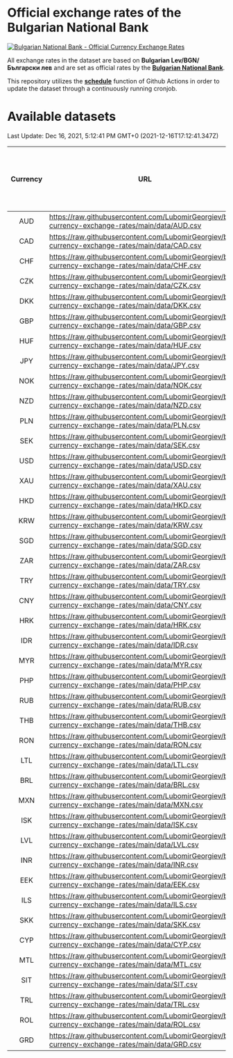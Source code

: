 # Official exchange rates of the Bulgarian National Bank

[![Bulgarian National Bank - Official Currency Exchange Rates](https://github.com/LubomirGeorgiev/bnb-currency-exchange-rates/actions/workflows/update-rates.yml/badge.svg?branch=main)](https://github.com/LubomirGeorgiev/bnb-currency-exchange-rates/actions/workflows/update-rates.yml)

All exchange rates in the dataset are based on **Bulgarian Lev/BGN/Български лев** and are set as official rates by the [**Bulgarian National Bank**](https://www.bnb.bg/Statistics/StExternalSector/StExchangeRates/StERForeignCurrencies/index.htm?toLang=_EN).

This repository utilizes the [**schedule**](https://docs.github.com/en/actions/reference/events-that-trigger-workflows) function of Github Actions in order to update the dataset through a continuously running cronjob.

# Available datasets

<!-- START LINKS (DO NOT EVER FU*ING DELETE THIS COMMENT FOR THE LOVE OF YOUR LIFE!!! IF YOU ARE CURIOS HOW IT WORKS, YOU CAN HAVE A LOOK AT ./src/updateReadme.ts) -->

Last Update: Dec 16, 2021, 5:12:41 PM GMT+0 (2021-12-16T17:12:41.347Z)

| Currency | URL                                                                                             | Number of records | Number of missing days that were filled in |
| :------: | ----------------------------------------------------------------------------------------------- | :---------------: | :----------------------------------------: |
|   AUD    | https://raw.githubusercontent.com/LubomirGeorgiev/bnb-currency-exchange-rates/main/data/AUD.csv |       7986        |                    2463                    |
|   CAD    | https://raw.githubusercontent.com/LubomirGeorgiev/bnb-currency-exchange-rates/main/data/CAD.csv |       7986        |                    2463                    |
|   CHF    | https://raw.githubusercontent.com/LubomirGeorgiev/bnb-currency-exchange-rates/main/data/CHF.csv |       7986        |                    2463                    |
|   CZK    | https://raw.githubusercontent.com/LubomirGeorgiev/bnb-currency-exchange-rates/main/data/CZK.csv |       7986        |                    2463                    |
|   DKK    | https://raw.githubusercontent.com/LubomirGeorgiev/bnb-currency-exchange-rates/main/data/DKK.csv |       7986        |                    2463                    |
|   GBP    | https://raw.githubusercontent.com/LubomirGeorgiev/bnb-currency-exchange-rates/main/data/GBP.csv |       7986        |                    2463                    |
|   HUF    | https://raw.githubusercontent.com/LubomirGeorgiev/bnb-currency-exchange-rates/main/data/HUF.csv |       7986        |                    2463                    |
|   JPY    | https://raw.githubusercontent.com/LubomirGeorgiev/bnb-currency-exchange-rates/main/data/JPY.csv |       7986        |                    2463                    |
|   NOK    | https://raw.githubusercontent.com/LubomirGeorgiev/bnb-currency-exchange-rates/main/data/NOK.csv |       7986        |                    2463                    |
|   NZD    | https://raw.githubusercontent.com/LubomirGeorgiev/bnb-currency-exchange-rates/main/data/NZD.csv |       7986        |                    2463                    |
|   PLN    | https://raw.githubusercontent.com/LubomirGeorgiev/bnb-currency-exchange-rates/main/data/PLN.csv |       7986        |                    2463                    |
|   SEK    | https://raw.githubusercontent.com/LubomirGeorgiev/bnb-currency-exchange-rates/main/data/SEK.csv |       7986        |                    2463                    |
|   USD    | https://raw.githubusercontent.com/LubomirGeorgiev/bnb-currency-exchange-rates/main/data/USD.csv |       7986        |                    2463                    |
|   XAU    | https://raw.githubusercontent.com/LubomirGeorgiev/bnb-currency-exchange-rates/main/data/XAU.csv |       7986        |                    2465                    |
|   HKD    | https://raw.githubusercontent.com/LubomirGeorgiev/bnb-currency-exchange-rates/main/data/HKD.csv |       7686        |                    2374                    |
|   KRW    | https://raw.githubusercontent.com/LubomirGeorgiev/bnb-currency-exchange-rates/main/data/KRW.csv |       7686        |                    2374                    |
|   SGD    | https://raw.githubusercontent.com/LubomirGeorgiev/bnb-currency-exchange-rates/main/data/SGD.csv |       7686        |                    2374                    |
|   ZAR    | https://raw.githubusercontent.com/LubomirGeorgiev/bnb-currency-exchange-rates/main/data/ZAR.csv |       7686        |                    2374                    |
|   TRY    | https://raw.githubusercontent.com/LubomirGeorgiev/bnb-currency-exchange-rates/main/data/TRY.csv |       6168        |                    1904                    |
|   CNY    | https://raw.githubusercontent.com/LubomirGeorgiev/bnb-currency-exchange-rates/main/data/CNY.csv |       6048        |                    1868                    |
|   HRK    | https://raw.githubusercontent.com/LubomirGeorgiev/bnb-currency-exchange-rates/main/data/HRK.csv |       6048        |                    1868                    |
|   IDR    | https://raw.githubusercontent.com/LubomirGeorgiev/bnb-currency-exchange-rates/main/data/IDR.csv |       6048        |                    1868                    |
|   MYR    | https://raw.githubusercontent.com/LubomirGeorgiev/bnb-currency-exchange-rates/main/data/MYR.csv |       6048        |                    1868                    |
|   PHP    | https://raw.githubusercontent.com/LubomirGeorgiev/bnb-currency-exchange-rates/main/data/PHP.csv |       6048        |                    1868                    |
|   RUB    | https://raw.githubusercontent.com/LubomirGeorgiev/bnb-currency-exchange-rates/main/data/RUB.csv |       6048        |                    1868                    |
|   THB    | https://raw.githubusercontent.com/LubomirGeorgiev/bnb-currency-exchange-rates/main/data/THB.csv |       6048        |                    1868                    |
|   RON    | https://raw.githubusercontent.com/LubomirGeorgiev/bnb-currency-exchange-rates/main/data/RON.csv |       5989        |                    1850                    |
|   LTL    | https://raw.githubusercontent.com/LubomirGeorgiev/bnb-currency-exchange-rates/main/data/LTL.csv |       5155        |                    1584                    |
|   BRL    | https://raw.githubusercontent.com/LubomirGeorgiev/bnb-currency-exchange-rates/main/data/BRL.csv |       5076        |                    1569                    |
|   MXN    | https://raw.githubusercontent.com/LubomirGeorgiev/bnb-currency-exchange-rates/main/data/MXN.csv |       5076        |                    1569                    |
|   ISK    | https://raw.githubusercontent.com/LubomirGeorgiev/bnb-currency-exchange-rates/main/data/ISK.csv |       4986        |                    1541                    |
|   LVL    | https://raw.githubusercontent.com/LubomirGeorgiev/bnb-currency-exchange-rates/main/data/LVL.csv |       4792        |                    1472                    |
|   INR    | https://raw.githubusercontent.com/LubomirGeorgiev/bnb-currency-exchange-rates/main/data/INR.csv |       4709        |                    1455                    |
|   EEK    | https://raw.githubusercontent.com/LubomirGeorgiev/bnb-currency-exchange-rates/main/data/EEK.csv |       4000        |                    1226                    |
|   ILS    | https://raw.githubusercontent.com/LubomirGeorgiev/bnb-currency-exchange-rates/main/data/ILS.csv |       3983        |                    1234                    |
|   SKK    | https://raw.githubusercontent.com/LubomirGeorgiev/bnb-currency-exchange-rates/main/data/SKK.csv |       2972        |                    914                     |
|   CYP    | https://raw.githubusercontent.com/LubomirGeorgiev/bnb-currency-exchange-rates/main/data/CYP.csv |       2906        |                    890                     |
|   MTL    | https://raw.githubusercontent.com/LubomirGeorgiev/bnb-currency-exchange-rates/main/data/MTL.csv |       2606        |                    801                     |
|   SIT    | https://raw.githubusercontent.com/LubomirGeorgiev/bnb-currency-exchange-rates/main/data/SIT.csv |       2542        |                    778                     |
|   TRL    | https://raw.githubusercontent.com/LubomirGeorgiev/bnb-currency-exchange-rates/main/data/TRL.csv |       1816        |                    557                     |
|   ROL    | https://raw.githubusercontent.com/LubomirGeorgiev/bnb-currency-exchange-rates/main/data/ROL.csv |       1697        |                    524                     |
|   GRD    | https://raw.githubusercontent.com/LubomirGeorgiev/bnb-currency-exchange-rates/main/data/GRD.csv |        359        |                    107                     |

<!-- END LINKS (DO NOT EVER FU*ING DELETE THIS COMMENT FOR THE LOVE OF YOUR LIFE!!! IF YOU ARE CURIOS HOW IT WORKS, YOU CAN HAVE A LOOK AT ./src/updateReadme.ts) -->

